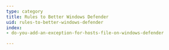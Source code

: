 ```yaml
---
type: category
title: Rules to Better Windows Defender
uid: rules-to-better-windows-defender
index:
- do-you-add-an-exception-for-hosts-file-on-windows-defender

---
```




